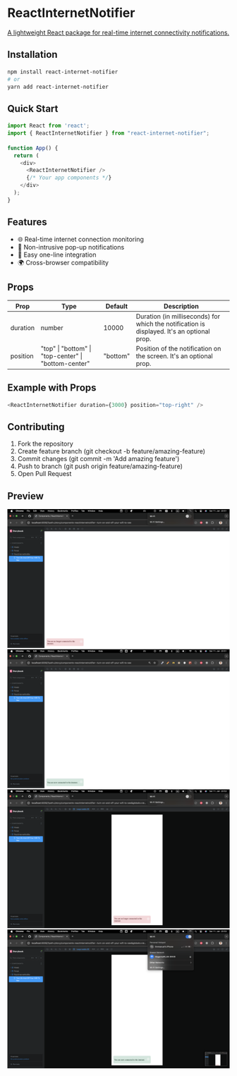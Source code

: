 # ReactInternetNotifier

[A lightweight React package for real-time internet connectivity notifications.](https://www.npmjs.com/package/react-internet-notifier)

## Installation

```bash
npm install react-internet-notifier
# or
yarn add react-internet-notifier
```

## Quick Start

```ts
import React from 'react';
import { ReactInternetNotifier } from "react-internet-notifier";

function App() {
  return (
    <div>
      <ReactInternetNotifier />
      {/* Your app components */}
    </div>
  );
}
```

## Features

* 🌐 Real-time internet connection monitoring
* 🔔 Non-intrusive pop-up notifications
* 🚀 Easy one-line integration
* 🌍 Cross-browser compatibility

## Props

| Prop     | Type                                                   | Default  | Description                                                      |
|----------|--------------------------------------------------------|----------|------------------------------------------------------------------|
| duration | number                                                 | 10000    | Duration (in milliseconds) for which the notification is displayed. It's an optional prop. |
| position | "top" \| "bottom" \| "top-center" \| "bottom-center"   | "bottom" | Position of the notification on the screen. It's an optional prop.                      |

## Example with Props

```ts
<ReactInternetNotifier duration={3000} position="top-right" />
```

## Contributing

1. Fork the repository
2. Create feature branch (git checkout -b feature/amazing-feature)
3. Commit changes (git commit -m 'Add amazing feature')
4. Push to branch (git push origin feature/amazing-feature)
5. Open Pull Request

## Preview

<img src="./src/assets/icn-desktop-offline.png" alt="">
<img src="./src/assets/icn-desktop-online.png" alt="">
<img src="./src/assets/icn-mobile-offline.png" alt="">
<img src="./src/assets/icn-mobile-online.png" alt="">
